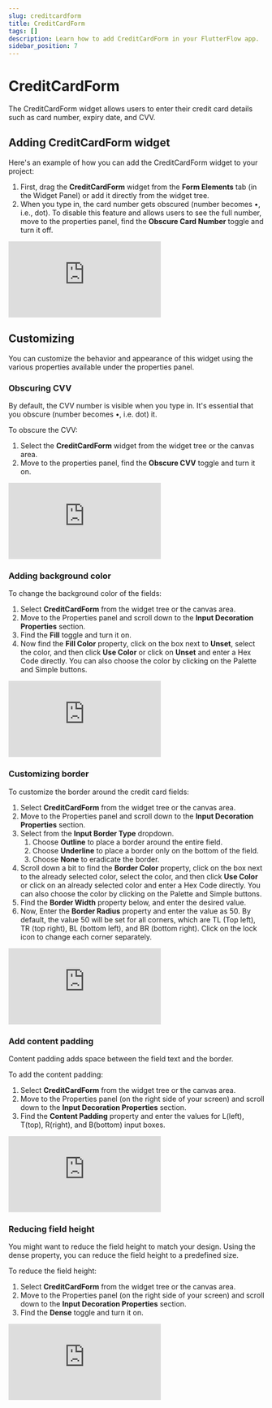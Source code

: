 ```yaml
---
slug: creditcardform
title: CreditCardForm
tags: []
description: Learn how to add CreditCardForm in your FlutterFlow app.
sidebar_position: 7
---
```

# CreditCardForm
The CreditCardForm widget allows users to enter their credit card details such as card number, expiry date, and CVV.

## Adding CreditCardForm widget

Here's an example of how you can add the CreditCardForm widget to your project:

1. First, drag the **CreditCardForm** widget from the **Form Elements** tab (in the Widget Panel) or add it directly from the widget tree.
2. When you type in, the card number gets obscured (number becomes •, i.e., dot). To disable this feature and allows users to see the full number, move to the properties panel, find the **Obscure Card Number** toggle and turn it off.

<div style={{
    position: 'relative',
    paddingBottom: 'calc(56.67989417989418% + 41px)', // Keeps the aspect ratio and additional padding
    height: 0,
    width: '100%'}}>
    <iframe 
        src="https://demo.arcade.software/6Dts9CnoGLcjV7yfd18t?embed&show_copy_link=true"
        title=""
        style={{
            position: 'absolute',
            top: 0,
            left: 0,
            width: '100%',
            height: '100%',
            colorScheme: 'light'
        }}
        frameborder="0"
        loading="lazy"
        webkitAllowFullScreen
        mozAllowFullScreen
        allowFullScreen
        allow="clipboard-write">
    </iframe>
</div>
<p></p>

## Customizing

You can customize the behavior and appearance of this widget using the various properties available under the properties panel.

### Obscuring CVV

By default, the CVV number is visible when you type in. It's essential that you obscure (number becomes •, i.e. dot) it.

To obscure the CVV:

1. Select the **CreditCardForm** widget from the widget tree or the canvas area.
2. Move to the properties panel, find the **Obscure CVV** toggle and turn it on.

<div style={{
    position: 'relative',
    paddingBottom: 'calc(56.67989417989418% + 41px)', // Keeps the aspect ratio and additional padding
    height: 0,
    width: '100%'}}>
    <iframe 
        src="https://demo.arcade.software/I2IW77H5hutQeJ3lb1M2?embed&show_copy_link=true"
        title=""
        style={{
            position: 'absolute',
            top: 0,
            left: 0,
            width: '100%',
            height: '100%',
            colorScheme: 'light'
        }}
        frameborder="0"
        loading="lazy"
        webkitAllowFullScreen
        mozAllowFullScreen
        allowFullScreen
        allow="clipboard-write">
    </iframe>
</div>
<p></p>

### Adding background color

To change the background color of the fields:

1. Select **CreditCardForm** from the widget tree or the canvas area.
2. Move to the Properties panel and scroll down to the **Input Decoration Properties** section.
3. Find the **Fill** toggle and turn it on.
4. Now find the **Fill Color** property, click on the box next to **Unset**, select the color, and then click **Use Color** or click on **Unset** and enter a Hex Code directly. You can also choose the color by clicking on the Palette and Simple buttons.

<div style={{
    position: 'relative',
    paddingBottom: 'calc(56.67989417989418% + 41px)', // Keeps the aspect ratio and additional padding
    height: 0,
    width: '100%'}}>
    <iframe 
        src="https://demo.arcade.software/ljPUAPoTnnzbIuHmY36Z?embed&show_copy_link=true"
        title=""
        style={{
            position: 'absolute',
            top: 0,
            left: 0,
            width: '100%',
            height: '100%',
            colorScheme: 'light'
        }}
        frameborder="0"
        loading="lazy"
        webkitAllowFullScreen
        mozAllowFullScreen
        allowFullScreen
        allow="clipboard-write">
    </iframe>
</div>
<p></p>

### Customizing border

To customize the border around the credit card fields:

1. Select **CreditCardForm** from the widget tree or the canvas area.
2. Move to the Properties panel and scroll down to the **Input Decoration Properties** section.
3. Select from the **Input Border Type** dropdown.
    1. Choose **Outline** to place a border around the entire field.
    2. Choose **Underline** to place a border only on the bottom of the field.
    3. Choose **None** to eradicate the border.
4. Scroll down a bit to find the **Border Color** property, click on the box next to the already selected color, select the color, and then click **Use Color** or click on an already selected color and enter a Hex Code directly. You can also choose the color by clicking on the Palette and Simple buttons.
5. Find the **Border Width** property below, and enter the desired value.
6. Now, Enter the **Border Radius** property and enter the value as 50. By default, the value 50 will be set for all corners, which are TL (Top left), TR (top right), BL (bottom left), and BR (bottom right). Click on the lock icon to change each corner separately.
    
<div style={{
    position: 'relative',
    paddingBottom: 'calc(56.67989417989418% + 41px)', // Keeps the aspect ratio and additional padding
    height: 0,
    width: '100%'}}>
    <iframe 
        src="https://demo.arcade.software/DITM2NAdDCig4ROcCNBb?embed&show_copy_link=true"
        title=""
        style={{
            position: 'absolute',
            top: 0,
            left: 0,
            width: '100%',
            height: '100%',
            colorScheme: 'light'
        }}
        frameborder="0"
        loading="lazy"
        webkitAllowFullScreen
        mozAllowFullScreen
        allowFullScreen
        allow="clipboard-write">
    </iframe>
</div>
<p></p>

### Add content padding

Content padding adds space between the field text and the border.

To add the content padding:

1. Select **CreditCardForm** from the widget tree or the canvas area.
2. Move to the Properties panel (on the right side of your screen) and scroll down to the **Input Decoration Properties** section.
3. Find the **Content Padding** property and enter the values for L(left), T(top), R(right), and B(bottom) input boxes.

<div style={{
    position: 'relative',
    paddingBottom: 'calc(56.67989417989418% + 41px)', // Keeps the aspect ratio and additional padding
    height: 0,
    width: '100%'}}>
    <iframe 
        src="https://demo.arcade.software/yo2Ed2Vh5ekDiTi9D3XK?embed&show_copy_link=true"
        title=""
        style={{
            position: 'absolute',
            top: 0,
            left: 0,
            width: '100%',
            height: '100%',
            colorScheme: 'light'
        }}
        frameborder="0"
        loading="lazy"
        webkitAllowFullScreen
        mozAllowFullScreen
        allowFullScreen
        allow="clipboard-write">
    </iframe>
</div>
<p></p>

### Reducing field height

You might want to reduce the field height to match your design. Using the dense property, you can reduce the field height to a predefined size.

To reduce the field height:

1. Select **CreditCardForm** from the widget tree or the canvas area.
2. Move to the Properties panel (on the right side of your screen) and scroll down to the **Input Decoration Properties** section.
3. Find the **Dense** toggle and turn it on.

<div style={{
    position: 'relative',
    paddingBottom: 'calc(56.67989417989418% + 41px)', // Keeps the aspect ratio and additional padding
    height: 0,
    width: '100%'}}>
    <iframe 
        src="https://demo.arcade.software/S8XU621PWxQIEyiuPe8Q?embed&show_copy_link=true"
        title=""
        style={{
            position: 'absolute',
            top: 0,
            left: 0,
            width: '100%',
            height: '100%',
            colorScheme: 'light'
        }}
        frameborder="0"
        loading="lazy"
        webkitAllowFullScreen
        mozAllowFullScreen
        allowFullScreen
        allow="clipboard-write">
    </iframe>
</div>
<p></p>